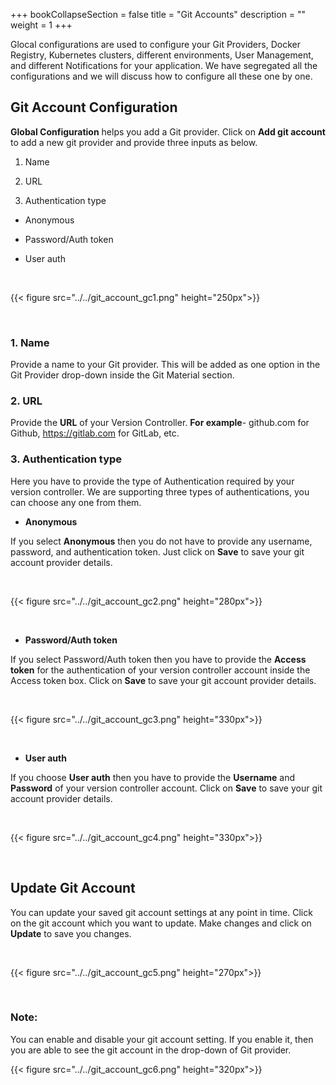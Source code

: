 +++
bookCollapseSection = false
title = "Git Accounts"
description = ""
weight = 1
+++

Glocal configurations are used to configure your Git Providers, Docker Registry, Kubernetes clusters, different environments, User Management, and different Notifications for your application. We have segregated all the configurations and we will discuss how to configure all these one by one.

  

## Git Account Configuration

**Global Configuration** helps you add a Git provider. Click on **Add git account** to add a new git provider and provide three inputs as below.

1.  Name
    
2.  URL
    
3.  Authentication type
    

-   Anonymous
    
-   Password/Auth token
    
-   User auth

&nbsp;&nbsp;

{{< figure src="../../git_account_gc1.png" height="250px">}}

&nbsp;&nbsp;

### 1. Name

Provide a name to your Git provider. This will be added as one option in the Git Provider drop-down inside the Git Material section.

  

### 2. URL

Provide the **URL** of your Version Controller. **For example**- github.com for Github, https://gitlab.com for GitLab, etc.

  

### 3. Authentication type

Here you have to provide the type of Authentication required by your version controller. We are supporting three types of authentications, you can choose any one from them.

  

-   **Anonymous**
    

If you select **Anonymous** then you do not have to provide any username, password, and authentication token. Just click on **Save** to save your git account provider details.

&nbsp;&nbsp;

{{< figure src="../../git_account_gc2.png" height="280px">}}

&nbsp;&nbsp;

-   **Password/Auth token**
    

If you select Password/Auth token then you have to provide the **Access token** for the authentication of your version controller account inside the Access token box. Click on **Save** to save your git account provider details.

&nbsp;&nbsp;

{{< figure src="../../git_account_gc3.png" height="330px">}}

&nbsp;&nbsp;

-   **User auth**
    

If you choose **User auth** then you have to provide the **Username** and **Password** of your version controller account. Click on **Save** to save your git account provider details.

&nbsp;&nbsp;

{{< figure src="../../git_account_gc4.png" height="330px">}}

&nbsp;&nbsp;

## Update Git Account

  

You can update your saved git account settings at any point in time. Click on the git account which you want to update. Make changes and click on **Update** to save you changes.

&nbsp;&nbsp;

{{< figure src="../../git_account_gc5.png" height="270px">}}

&nbsp;&nbsp;

### Note:

You can enable and disable your git account setting. If you enable it, then you are able to see the git account in the drop-down of Git provider.
&nbsp;&nbsp;

{{< figure src="../../git_account_gc6.png" height="320px">}}

&nbsp;&nbsp;
